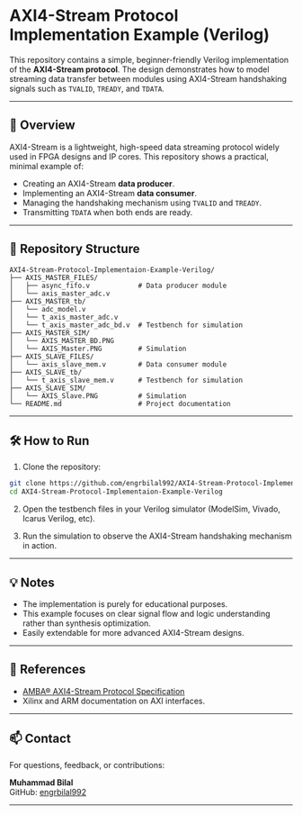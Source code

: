 # AXI4-Stream Protocol Implementation Example (Verilog)

This repository contains a simple, beginner-friendly Verilog implementation of the **AXI4-Stream protocol**. The design demonstrates how to model streaming data transfer between modules using AXI4-Stream handshaking signals such as `TVALID`, `TREADY`, and `TDATA`.

---

## 🚀 Overview

AXI4-Stream is a lightweight, high-speed data streaming protocol widely used in FPGA designs and IP cores. This repository shows a practical, minimal example of:

- Creating an AXI4-Stream **data producer**.
- Implementing an AXI4-Stream **data consumer**.
- Managing the handshaking mechanism using `TVALID` and `TREADY`.
- Transmitting `TDATA` when both ends are ready.

---

## 📂 Repository Structure

```
AXI4-Stream-Protocol-Implementaion-Example-Verilog/
├── AXIS_MASTER_FILES/
│   ├── async_fifo.v            # Data producer module
│   └── axis_master_adc.v        
├── AXIS_MASTER_tb/
│   └── adc_model.v              
│   └── t_axis_master_adc.v   
│   └── t_axis_master_adc_bd.v  # Testbench for simulation
├── AXIS_MASTER_SIM/
│   └── AXIS_MASTER_BD.PNG             
│   └── AXIS_Master.PNG         # Simulation
├── AXIS_SLAVE_FILES/
│   └── axis_slave_mem.v        # Data consumer module
├── AXIS_SLAVE_tb/
│   └── t_axis_slave_mem.v      # Testbench for simulation
├── AXIS_SLAVE_SIM/
│   └── AXIS_Slave.PNG          # Simulation
└── README.md                   # Project documentation
```

---

## 🛠️ How to Run

1. Clone the repository:

```bash
git clone https://github.com/engrbilal992/AXI4-Stream-Protocol-Implementaion-Example-Verilog.git
cd AXI4-Stream-Protocol-Implementaion-Example-Verilog
```

2. Open the testbench files in your Verilog simulator (ModelSim, Vivado, Icarus Verilog, etc).

3. Run the simulation to observe the AXI4-Stream handshaking mechanism in action.

---

## 💡 Notes

- The implementation is purely for educational purposes.
- This example focuses on clear signal flow and logic understanding rather than synthesis optimization.
- Easily extendable for more advanced AXI4-Stream designs.

---

## 📘 References

- [AMBA® AXI4-Stream Protocol Specification](https://developer.arm.com/documentation/ihi0051/latest/)
- Xilinx and ARM documentation on AXI interfaces.

---

## 📫 Contact

For questions, feedback, or contributions:

**Muhammad Bilal**  
GitHub: [engrbilal992](https://github.com/engrbilal992)

---